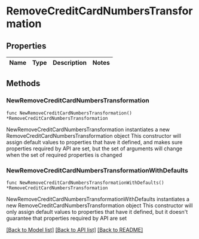 # RemoveCreditCardNumbersTransformation

## Properties

Name | Type | Description | Notes
------------ | ------------- | ------------- | -------------

## Methods

### NewRemoveCreditCardNumbersTransformation

`func NewRemoveCreditCardNumbersTransformation() *RemoveCreditCardNumbersTransformation`

NewRemoveCreditCardNumbersTransformation instantiates a new RemoveCreditCardNumbersTransformation object
This constructor will assign default values to properties that have it defined,
and makes sure properties required by API are set, but the set of arguments
will change when the set of required properties is changed

### NewRemoveCreditCardNumbersTransformationWithDefaults

`func NewRemoveCreditCardNumbersTransformationWithDefaults() *RemoveCreditCardNumbersTransformation`

NewRemoveCreditCardNumbersTransformationWithDefaults instantiates a new RemoveCreditCardNumbersTransformation object
This constructor will only assign default values to properties that have it defined,
but it doesn't guarantee that properties required by API are set


[[Back to Model list]](../README.md#documentation-for-models) [[Back to API list]](../README.md#documentation-for-api-endpoints) [[Back to README]](../README.md)


